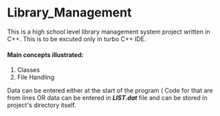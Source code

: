 # Library_Management
This is a high school level library management system project written in C++. This is to be excuted only in turbo C++ IDE.
#### Main concepts illustrated:
1. Classes
2. File Handling 

Data can be entered either at the start of the program ( Code for that are from lines  OR data can be entered in **_LIST.dat_** file and can be stored in project's directory itself. 
